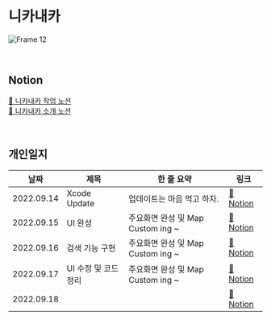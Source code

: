# 니카내카
![Frame 12](https://user-images.githubusercontent.com/59593430/190400639-1d3b796d-7950-4aa2-84eb-e718d268fc43.png)


</br>

## Notion
[🚗 니카내카 작업 노션](https://www.notion.so/3fc56a8891a74b2cb4aec9ea16da3be9) </br>
[🚙 니카내카 소개 노션](https://www.notion.so/f48a8b496a484bcaa4191a8128683c58)

</br>

## 개인일지 
| 날짜 | 제목 | 한 줄 요약 | 링크 |
|----|----|----|----|
|2022.09.14| Xcode Update | 업데이트는 마음 먹고 하자. | [📄 Notion](https://www.notion.so/8ee0c1ac594e434ab8224980177d0dbb) |
|2022.09.15| UI 완성 | 주요화면 완성 및 Map Custom ing ~ | [📄 Notion](https://www.notion.so/UI-106cf317f10e41a1810ef66ae888edce) |
|2022.09.16| 검색 기능 구현 | 주요화면 완성 및 Map Custom ing ~ | [📄 Notion](https://www.notion.so/10cb07aa377c4f80b0a8150339122edd) |
|2022.09.17| UI 수정 및 코드 정리 | 주요화면 완성 및 Map Custom ing ~ | [📄 Notion](https://www.notion.so/61f69cdc60134da6b6e6926708fa5b6b) |
|2022.09.18|  |  | [📄 Notion](https://www.notion.so/UI-106cf317f10e41a1810ef66ae888edce) |

